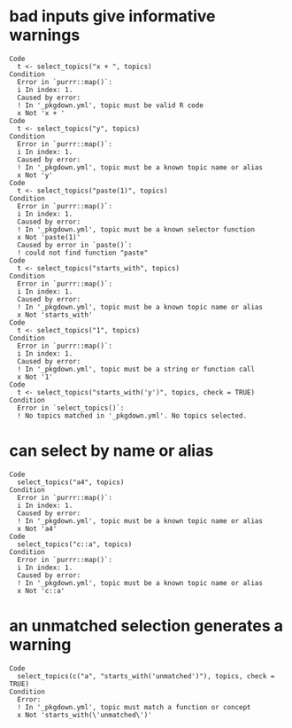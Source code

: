 # bad inputs give informative warnings

    Code
      t <- select_topics("x + ", topics)
    Condition
      Error in `purrr::map()`:
      i In index: 1.
      Caused by error:
      ! In '_pkgdown.yml', topic must be valid R code
      x Not 'x + '
    Code
      t <- select_topics("y", topics)
    Condition
      Error in `purrr::map()`:
      i In index: 1.
      Caused by error:
      ! In '_pkgdown.yml', topic must be a known topic name or alias
      x Not 'y'
    Code
      t <- select_topics("paste(1)", topics)
    Condition
      Error in `purrr::map()`:
      i In index: 1.
      Caused by error:
      ! In '_pkgdown.yml', topic must be a known selector function
      x Not 'paste(1)'
      Caused by error in `paste()`:
      ! could not find function "paste"
    Code
      t <- select_topics("starts_with", topics)
    Condition
      Error in `purrr::map()`:
      i In index: 1.
      Caused by error:
      ! In '_pkgdown.yml', topic must be a known topic name or alias
      x Not 'starts_with'
    Code
      t <- select_topics("1", topics)
    Condition
      Error in `purrr::map()`:
      i In index: 1.
      Caused by error:
      ! In '_pkgdown.yml', topic must be a string or function call
      x Not '1'
    Code
      t <- select_topics("starts_with('y')", topics, check = TRUE)
    Condition
      Error in `select_topics()`:
      ! No topics matched in '_pkgdown.yml'. No topics selected.

# can select by name or alias

    Code
      select_topics("a4", topics)
    Condition
      Error in `purrr::map()`:
      i In index: 1.
      Caused by error:
      ! In '_pkgdown.yml', topic must be a known topic name or alias
      x Not 'a4'
    Code
      select_topics("c::a", topics)
    Condition
      Error in `purrr::map()`:
      i In index: 1.
      Caused by error:
      ! In '_pkgdown.yml', topic must be a known topic name or alias
      x Not 'c::a'

# an unmatched selection generates a warning

    Code
      select_topics(c("a", "starts_with('unmatched')"), topics, check = TRUE)
    Condition
      Error:
      ! In '_pkgdown.yml', topic must match a function or concept
      x Not 'starts_with(\'unmatched\')'

